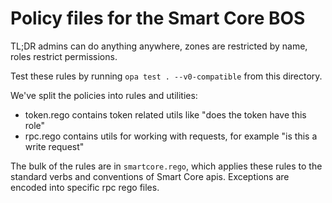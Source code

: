 # Policy files for the Smart Core BOS

TL;DR admins can do anything anywhere, zones are restricted by name, roles restrict permissions.

Test these rules by running `opa test . --v0-compatible` from this directory.

We've split the policies into rules and utilities:

- token.rego contains token related utils like "does the token have this role"
- rpc.rego contains utils for working with requests, for example "is this a write request"

The bulk of the rules are in `smartcore.rego`, which applies these rules to the standard verbs and conventions of Smart
Core apis. Exceptions are encoded into specific rpc rego files.